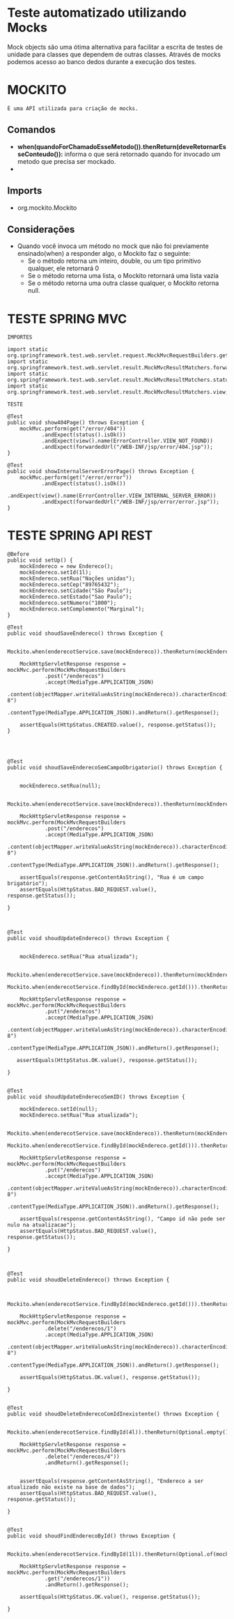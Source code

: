 # Teste automatizado utilizando Mocks
  
  Mock objects são uma ótima alternativa para facilitar a escrita de testes de unidade 
  para classes que dependem de outras classes. Através de mocks podemos acesso ao banco dedos durante
  a execução dos testes.
  
# MOCKITO
    É uma API utilizada para criação de mocks.

## Comandos
   - **when(quandoForChamadoEsseMetodo()).thenReturn(deveRetornarEsseConteudo()):** informa o que será retornado quando 
     for invocado um metodo que precisa ser mockado.  
   - 
## Imports
  - org.mockito.Mockito

## Considerações
- Quando você invoca um método no mock que não foi previamente ensinado(when) a responder algo, o Mockito faz o seguinte:
  - Se o método retorna um inteiro, double, ou um tipo primitivo qualquer, ele retornará 0 
  - Se o método retorna uma lista, o Mockito retornará uma lista vazia 
  - Se o método retorna uma outra classe qualquer, o Mockito retorna null.
  

# TESTE SPRING MVC
    
    IMPORTES
    
    import static org.springframework.test.web.servlet.request.MockMvcRequestBuilders.get;
    import static org.springframework.test.web.servlet.result.MockMvcResultMatchers.forwardedUrl;
    import static org.springframework.test.web.servlet.result.MockMvcResultMatchers.status;
    import static org.springframework.test.web.servlet.result.MockMvcResultMatchers.view;
    
    TESTE

    @Test
    public void show404Page() throws Exception {
        mockMvc.perform(get("/error/404"))
               .andExpect(status().isOk())
               .andExpect(view().name(ErrorController.VIEW_NOT_FOUND))
               .andExpect(forwardedUrl("/WEB-INF/jsp/error/404.jsp"));
    }

    @Test
    public void showInternalServerErrorPage() throws Exception {
        mockMvc.perform(get("/error/error"))
               .andExpect(status().isOk())
               .andExpect(view().name(ErrorController.VIEW_INTERNAL_SERVER_ERROR))
               .andExpect(forwardedUrl("/WEB-INF/jsp/error/error.jsp"));
    }
    
# TESTE SPRING API REST     

 	@Before
	public void setUp() {
		mockEndereco = new Endereco();
		mockEndereco.setId(1l);
		mockEndereco.setRua("Nações unidas");
		mockEndereco.setCep("89765432");
		mockEndereco.setCidade("São Paulo");
		mockEndereco.setEstado("Sao Paulo");
		mockEndereco.setNumero("1000");
		mockEndereco.setComplemento("Marginal");
	}
	
	@Test
	public void shoudSaveEndereco() throws Exception {
		
		Mockito.when(enderecotService.save(mockEndereco)).thenReturn(mockEndereco);

		MockHttpServletResponse response = mockMvc.perform(MockMvcRequestBuilders
				.post("/enderecos")
				.accept(MediaType.APPLICATION_JSON)
				.content(objectMapper.writeValueAsString(mockEndereco)).characterEncoding("UTF-8")
				.contentType(MediaType.APPLICATION_JSON)).andReturn().getResponse();

		assertEquals(HttpStatus.CREATED.value(), response.getStatus());
	}
	
	
	
	
	@Test
	public void shoudSaveEnderecoSemCampoObrigatorio() throws Exception {
		
		
		mockEndereco.setRua(null);
		
		Mockito.when(enderecotService.save(mockEndereco)).thenReturn(mockEndereco);
		
		MockHttpServletResponse response = mockMvc.perform(MockMvcRequestBuilders
				.post("/enderecos")
				.accept(MediaType.APPLICATION_JSON)
				.content(objectMapper.writeValueAsString(mockEndereco)).characterEncoding("UTF-8")
				.contentType(MediaType.APPLICATION_JSON)).andReturn().getResponse();

	    assertEquals(response.getContentAsString(), "Rua é um campo brigatório");
		assertEquals(HttpStatus.BAD_REQUEST.value(), response.getStatus());
		
	}
	
	
	
	@Test
	public void shoudUpdateEndereco() throws Exception {
		
		
		mockEndereco.setRua("Rua atualizada");
		
		Mockito.when(enderecotService.save(mockEndereco)).thenReturn(mockEndereco);
		Mockito.when(enderecotService.findById(mockEndereco.getId())).thenReturn(Optional.of(mockEndereco));

		MockHttpServletResponse response = mockMvc.perform(MockMvcRequestBuilders
				.put("/enderecos")
				.accept(MediaType.APPLICATION_JSON)
				.content(objectMapper.writeValueAsString(mockEndereco)).characterEncoding("UTF-8")
				.contentType(MediaType.APPLICATION_JSON)).andReturn().getResponse();

	   assertEquals(HttpStatus.OK.value(), response.getStatus());
		
	}
	
	
	@Test
	public void shoudUpdateEnderecoSemID() throws Exception {
		
		mockEndereco.setId(null);
		mockEndereco.setRua("Rua atualizada");
		
		Mockito.when(enderecotService.save(mockEndereco)).thenReturn(mockEndereco);
		Mockito.when(enderecotService.findById(mockEndereco.getId())).thenReturn(Optional.of(mockEndereco));
		
		MockHttpServletResponse response = mockMvc.perform(MockMvcRequestBuilders
				.put("/enderecos")
				.accept(MediaType.APPLICATION_JSON)
				.content(objectMapper.writeValueAsString(mockEndereco)).characterEncoding("UTF-8")
				.contentType(MediaType.APPLICATION_JSON)).andReturn().getResponse();

	    assertEquals(response.getContentAsString(), "Campo id não pode ser nulo na atualizacao");
		assertEquals(HttpStatus.BAD_REQUEST.value(), response.getStatus());
		
	}
	
	
	
	@Test
	public void shoudDeleteEndereco() throws Exception {
		
		
		Mockito.when(enderecotService.findById(mockEndereco.getId())).thenReturn(Optional.of(mockEndereco));
		
		MockHttpServletResponse response = mockMvc.perform(MockMvcRequestBuilders
				.delete("/enderecos/1")
				.accept(MediaType.APPLICATION_JSON)
				.content(objectMapper.writeValueAsString(mockEndereco)).characterEncoding("UTF-8")
				.contentType(MediaType.APPLICATION_JSON)).andReturn().getResponse();

	    assertEquals(HttpStatus.OK.value(), response.getStatus());
		
	}
	
	
	@Test
	public void shoudDeleteEnderecoComIdInexistente() throws Exception {
		
		Mockito.when(enderecotService.findById(4l)).thenReturn(Optional.empty());
		
		MockHttpServletResponse response = mockMvc.perform(MockMvcRequestBuilders
				.delete("/enderecos/4"))
				.andReturn().getResponse();


	    assertEquals(response.getContentAsString(), "Endereco a ser atualizado não existe na base de dados");
	    assertEquals(HttpStatus.BAD_REQUEST.value(), response.getStatus());
		
	}
	
	
	@Test
	public void shoudFindEnderecoById() throws Exception {
		
		Mockito.when(enderecotService.findById(1l)).thenReturn(Optional.of(mockEndereco));
		
		MockHttpServletResponse response = mockMvc.perform(MockMvcRequestBuilders
				.get("/enderecos/1"))
				.andReturn().getResponse();

	    assertEquals(HttpStatus.OK.value(), response.getStatus());
		
	}
